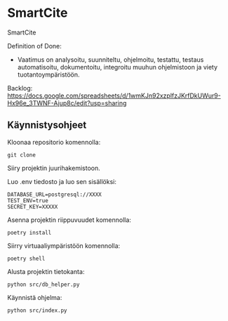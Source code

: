 # SmartCite
SmartCite

Definition of Done:  
- Vaatimus on analysoitu, suunniteltu, ohjelmoitu, testattu, testaus automatisoitu, dokumentoitu, integroitu muuhun ohjelmistoon ja viety tuotantoympäristöön.

Backlog: 
https://docs.google.com/spreadsheets/d/1wmKJn92xzplfzJKrfDkUWur9-Hx96e_3TWNF-Ajup8c/edit?usp=sharing

## Käynnistysohjeet

Kloonaa repositorio komennolla:
```
git clone
```


Siiry projektin juurihakemistoon.

Luo .env tiedosto ja luo sen sisällöksi:
```
DATABASE_URL=postgresql://XXXX
TEST_ENV=true
SECRET_KEY=XXXXX
```


Asenna projektin riippuvuudet komennolla:
```
poetry install
```


Siirry virtuaaliympäristöön komennolla:
```
poetry shell
```


Alusta projektin tietokanta:
```
python src/db_helper.py
```

Käynnistä ohjelma:
```
python src/index.py
```


